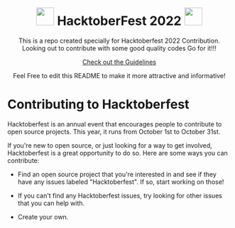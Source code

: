 

<h1 align="center"> <img src= "https://octodex.github.com/images/original.png" width= "40" /> HacktoberFest 2022 <img src= "https://octodex.github.com/images/original.png" width= "40" /> </h1>

<div align="center">
 
  
This is a repo created specially for Hacktoberfest 2022 Contribution.
Looking out to contribute with some good quality codes
Go for it!!!


[Check out the Guidelines](https://github.com/akkupy/Code_Dump/blob/main/CONTRIBUTING.md)  


Feel Free to edit this README to make it more attractive and informative!

</div>

# Contributing to Hacktoberfest

Hacktoberfest is an annual event that encourages people to contribute to open source projects. This year, it runs from October 1st to October 31st.

If you're new to open source, or just looking for a way to get involved, Hacktoberfest is a great opportunity to do so. Here are some ways you can contribute:

- Find an open source project that you're interested in and see if they have any issues labeled "Hacktoberfest". If so, start working on those!

- If you can't find any Hacktoberfest issues, try looking for other issues that you can help with.

- Create your own.
  
